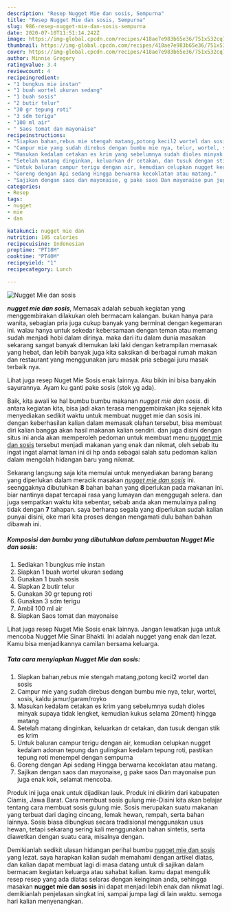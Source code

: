 ```yaml
---
description: "Resep Nugget Mie dan sosis, Sempurna"
title: "Resep Nugget Mie dan sosis, Sempurna"
slug: 986-resep-nugget-mie-dan-sosis-sempurna
date: 2020-07-10T11:51:14.242Z
image: https://img-global.cpcdn.com/recipes/418ae7e983b65e36/751x532cq70/nugget-mie-dan-sosis-foto-resep-utama.jpg
thumbnail: https://img-global.cpcdn.com/recipes/418ae7e983b65e36/751x532cq70/nugget-mie-dan-sosis-foto-resep-utama.jpg
cover: https://img-global.cpcdn.com/recipes/418ae7e983b65e36/751x532cq70/nugget-mie-dan-sosis-foto-resep-utama.jpg
author: Minnie Gregory
ratingvalue: 3.4
reviewcount: 4
recipeingredient:
- "1 bungkus mie instan"
- "1 buah wortel ukuran sedang"
- "1 buah sosis"
- "2 butir telur"
- "30 gr tepung roti"
- "3 sdm terigu"
- "100 ml air"
- " Saos tomat dan mayonaise"
recipeinstructions:
- "Siapkan bahan,rebus mie stengah matang,potong kecil2 wortel dan sosis"
- "Campur mie yang sudah direbus dengan bumbu mie nya, telur, wortel, sosis, kaldu jamur/garam/royko"
- "Masukan kedalam cetakan es krim yang sebelumnya sudah dioles minyak supaya tidak lengket, kemudian kukus selama 20ment) hingga matang"
- "Setelah matang dinginkan, keluarkan dr cetakan, dan tusuk dengan stik es krim"
- "Untuk baluran campur terigu dengan air, kemudian celupkan nugget kedalam adonan tepung dan gulingkan kedalam tepung roti, pastikan tepung roti menempel dengan sempurna"
- "Goreng dengan Api sedang Hingga berwarna kecoklatan atau matang."
- "Sajikan dengan saos dan mayonaise, g pake saos Dan mayonaise pun juga enak kok, selamat mencoba."
categories:
- Resep
tags:
- nugget
- mie
- dan

katakunci: nugget mie dan 
nutrition: 105 calories
recipecuisine: Indonesian
preptime: "PT18M"
cooktime: "PT40M"
recipeyield: "1"
recipecategory: Lunch

---
```



![Nugget Mie dan sosis](https://img-global.cpcdn.com/recipes/418ae7e983b65e36/751x532cq70/nugget-mie-dan-sosis-foto-resep-utama.jpg)

<b><i>nugget mie dan sosis</i></b>, Memasak adalah sebuah kegiatan yang menggembirakan dilakukan oleh bermacam kalangan. bukan hanya para wanita, sebagian pria juga cukup banyak yang berminat dengan kegemaran ini. walau hanya untuk sekedar kebersamaan dengan teman atau memang sudah menjadi hobi dalam dirinya. maka dari itu dalam dunia masakan sekarang sangat banyak ditemukan laki laki dengan ketrampilan memasak yang hebat, dan lebih banyak juga kita saksikan di berbagai rumah makan dan restaurant yang menggunakan juru masak pria sebagai juru masak terbaik nya.

Lihat juga resep Nuget Mie Sosis enak lainnya. Aku bikin ini bisa banyakin sayurannya. Ayam ku ganti pake sosis (stok yg ada).

Baik, kita awali ke hal bumbu bumbu makanan <i>nugget mie dan sosis</i>. di antara kegiatan kita, bisa jadi akan terasa menggembirakan jika sejenak kita menyediakan sedikit waktu untuk membuat nugget mie dan sosis ini. dengan keberhasilan kalian dalam memasak olahan tersebut, bisa membuat diri kalian bangga akan hasil makanan kalian sendiri. dan juga disini dengan situs ini anda akan memperoleh pedoman untuk membuat menu <u>nugget mie dan sosis</u> tersebut menjadi makanan yang enak dan nikmat, oleh sebab itu ingat ingat alamat laman ini di hp anda sebagai salah satu pedoman kalian dalam mengolah hidangan baru yang nikmat.


Sekarang langsung saja kita memulai untuk menyediakan barang barang yang diperlukan dalam meracik masakan <u><i>nugget mie dan sosis</i></u> ini. seenggaknya dibutuhkan <b>8</b> bahan bahan yang diperlukan pada makanan ini. biar nantinya dapat tercapai rasa yang lumayan dan menggugah selera. dan juga sempatkan waktu kita sebentar, sebab anda akan memulainya paling tidak dengan <b>7</b> tahapan. saya berharap segala yang diperlukan sudah kalian punyai disini, oke mari kita proses dengan mengamati dulu bahan bahan dibawah ini.

<!--inarticleads1-->

##### Komposisi dan bumbu yang dibutuhkan dalam pembuatan Nugget Mie dan sosis:

1. Sediakan 1 bungkus mie instan
1. Siapkan 1 buah wortel ukuran sedang
1. Gunakan 1 buah sosis
1. Siapkan 2 butir telur
1. Gunakan 30 gr tepung roti
1. Gunakan 3 sdm terigu
1. Ambil 100 ml air
1. Siapkan  Saos tomat dan mayonaise


Lihat juga resep Nuget Mie Sosis enak lainnya. Jangan lewatkan juga untuk mencoba Nugget Mie Sinar Bhakti. Ini adalah nugget yang enak dan lezat. Kamu bisa menjadikannya camilan bersama keluarga. 

<!--inarticleads2-->

##### Tata cara menyiapkan Nugget Mie dan sosis:

1. Siapkan bahan,rebus mie stengah matang,potong kecil2 wortel dan sosis
1. Campur mie yang sudah direbus dengan bumbu mie nya, telur, wortel, sosis, kaldu jamur/garam/royko
1. Masukan kedalam cetakan es krim yang sebelumnya sudah dioles minyak supaya tidak lengket, kemudian kukus selama 20ment) hingga matang
1. Setelah matang dinginkan, keluarkan dr cetakan, dan tusuk dengan stik es krim
1. Untuk baluran campur terigu dengan air, kemudian celupkan nugget kedalam adonan tepung dan gulingkan kedalam tepung roti, pastikan tepung roti menempel dengan sempurna
1. Goreng dengan Api sedang Hingga berwarna kecoklatan atau matang.
1. Sajikan dengan saos dan mayonaise, g pake saos Dan mayonaise pun juga enak kok, selamat mencoba.


Produk ini juga enak untuk dijadikan lauk. Produk ini dikirim dari kabupaten Ciamis, Jawa Barat. Cara membuat sosis gulung mie-Disini kita akan belajar tentang cara membuat sosis gulung mie. Sosis merupakan suatu makanan yang terbuat dari daging cincang, lemak hewan, rempah, serta bahan lainnya. Sosis biasa dibungkus secara tradisional menggunakan usus hewan, tetapi sekarang sering kali menggunakan bahan sintetis, serta diawetkan dengan suatu cara, misalnya dengan. 

Demikianlah sedikit ulasan hidangan perihal bumbu <u>nugget mie dan sosis</u> yang lezat. saya harapkan kalian sudah memahami dengan artikel diatas, dan kalian dapat membuat lagi di masa datang untuk di sajikan dalam bermacam kegiatan keluarga atau sahabat kalian. kamu dapat mengulik resep resep yang ada diatas selaras dengan keinginan anda, sehingga masakan <b>nugget mie dan sosis</b> ini dapat menjadi lebih enak dan nikmat lagi. demikianlah penjelasan singkat ini, sampai jumpa lagi di lain waktu. semoga hari kalian menyenangkan.
